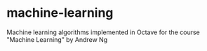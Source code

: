# machine-learning
Machine learning algorithms implemented in Octave for the course "Machine Learning" by Andrew Ng
